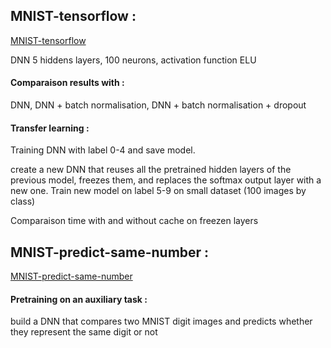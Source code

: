 ## MNIST-tensorflow : 

[MNIST-tensorflow ](https://github.com/yannistannier/deeplearning/blob/master/MNIST-tensorflow.ipynb)

DNN 5 hiddens layers, 100 neurons, activation function ELU

#### Comparaison results with : 
DNN, DNN + batch normalisation, DNN + batch normalisation + dropout

#### Transfer learning :

Training DNN with label 0-4 and save model.

create a new DNN that reuses all the pretrained hidden layers of the previous model, freezes them, and replaces the softmax output layer with a new one.
Train new model on label 5-9 on small dataset (100 images by class)

Comparaison time with and without cache on freezen layers 


## MNIST-predict-same-number : 

[MNIST-predict-same-number](https://github.com/yannistannier/deeplearning/blob/master/MNIST-predict-same-number.ipynb)

#### Pretraining on an auxiliary task : 

build a DNN that compares two MNIST digit images and predicts whether they represent the same digit or not